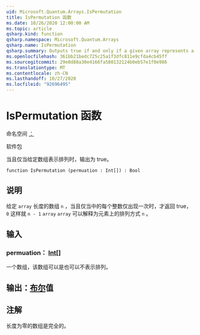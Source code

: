 ```yaml
---
uid: Microsoft.Quantum.Arrays.IsPermutation
title: IsPermutation 函数
ms.date: 10/26/2020 12:00:00 AM
ms.topic: article
qsharp.kind: function
qsharp.namespace: Microsoft.Quantum.Arrays
qsharp.name: IsPermutation
qsharp.summary: Outputs true if and only if a given array represents a permutation.
ms.openlocfilehash: 361bb21bedc725c25a1f3dfc811e9cfda4cb45ff
ms.sourcegitcommit: 29e0d88a30e4166fa580132124b0eb57e1f0e986
ms.translationtype: MT
ms.contentlocale: zh-CN
ms.lasthandoff: 10/27/2020
ms.locfileid: "92696495"
---
```

# <a name="ispermutation-function"></a>IsPermutation 函数

命名空间 [：](xref:Microsoft.Quantum.Arrays)

软件包 [](https://nuget.org/packages/)


当且仅当给定数组表示排列时，输出为 true。

```qsharp
function IsPermutation (permuation : Int[]) : Bool
```


## <a name="description"></a>说明

给定 `array` 长度的数组 `n` ，当且仅当中的每个整数仅出现一次时，才返回 true， `0` 这样就 `n - 1` `array` `array` 可以解释为元素上的排列方式 `n` 。

## <a name="input"></a>输入

### <a name="permuation--int"></a>permuation： [Int](xref:microsoft.quantum.lang-ref.int)[]

一个数组，该数组可以是也可以不表示排列。



## <a name="output--bool"></a>输出：[布尔](xref:microsoft.quantum.lang-ref.bool)值



## <a name="remarks"></a>注解

长度为零的数组是完全的。